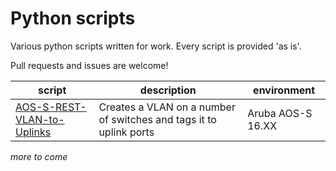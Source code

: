 # Python scripts

Various python scripts written for work.
Every script is provided 'as is'.

Pull requests and issues are welcome!  

| script   | description   | environment |
|----------|---------------|------------|
| [AOS-S-REST-VLAN-to-Uplinks](../master/AOS-S-REST-VLAN-to-Uplinks/) | Creates a VLAN on a number of switches and tags it to uplink ports | Aruba AOS-S 16.XX |

_more to come_
